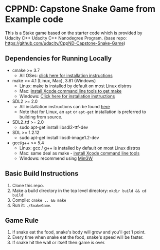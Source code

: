 # CPPND: Capstone Snake Game from Example code 

This is a Stake game based on the starter code which is provided by Udacity C++ Udacity C++ Nanodegree Program. (base repo: https://github.com/udacity/CppND-Capstone-Snake-Game)

## Dependencies for Running Locally
* cmake >= 3.7
  * All OSes: [click here for installation instructions](https://cmake.org/install/)
* make >= 4.1 (Linux, Mac), 3.81 (Windows)
  * Linux: make is installed by default on most Linux distros
  * Mac: [install Xcode command line tools to get make](https://developer.apple.com/xcode/features/)
  * Windows: [Click here for installation instructions](http://gnuwin32.sourceforge.net/packages/make.htm)
* SDL2 >= 2.0
  * All installation instructions can be found [here](https://wiki.libsdl.org/Installation)
  * Note that for Linux, an `apt` or `apt-get` installation is preferred to building from source.
* SDL2_ttf >= 2.0
  * sudo apt-get install libsdl2-ttf-dev
* SDL >= 1.2.12
  * sudo apt-get install libsdl-image1.2-dev
* gcc/g++ >= 5.4
  * Linux: gcc / g++ is installed by default on most Linux distros
  * Mac: same deal as make - [install Xcode command line tools](https://developer.apple.com/xcode/features/)
  * Windows: recommend using [MinGW](http://www.mingw.org/)

## Basic Build Instructions

1. Clone this repo.
2. Make a build directory in the top level directory: `mkdir build && cd build`
3. Compile: `cmake .. && make`
4. Run it: `./SnakeGame`.

## Game Rule
1. If snake eat the food, snake's body will grow and you'll get 1 point. 
2. Every time when snake eat the food, snake's speed will be faster.
3. If snake hit the wall or itself then game is over.
